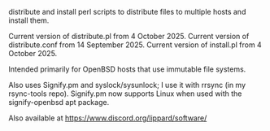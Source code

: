 distribute and install perl scripts to distribute files to multiple hosts and install them.

Current version of distribute.pl from 4 October 2025.
Current version of distribute.conf from 14 September 2025.
Current version of install.pl from 4 October 2025.

Intended primarily for OpenBSD hosts that use immutable file systems.

Also uses Signify.pm and syslock/sysunlock; I use it with rrsync (in my rsync-tools repo).
Signify.pm now supports Linux when used with the signify-openbsd apt package.

Also available at https://www.discord.org/lippard/software/
